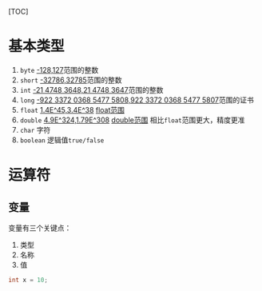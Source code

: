 [TOC]

# 基本类型
1. `byte` [-128,127](2^8)范围的整数
2. `short` [-32786,32785](2^16)范围的整数
3. `int` [-21 4748 3648,21 4748 3647](2^32)范围的整数       
4. `long` [-922 3372 0368 5477 5808,922 3372 0368 5477 5807](2^64)范围的证书
5. `float` [1.4E^45,3.4E^38](2^-149,(2-2^-23)·2^127) [float范围](https://docs.oracle.com/javase/7/docs/api/java/lang/Float.html)
6. `double` [4.9E^324,1.79E^308](2^-1074,(2-2^-52)·2^1023) [double范围](https://docs.oracle.com/javase/7/docs/api/java/lang/Double.html) 相比`float`范围更大，精度更准
7. `char` 字符
8. `boolean` 逻辑值`true/false`

# 运算符
## 变量
变量有三个关键点：
1. 类型
2. 名称
3. 值
```java
int x = 10;
```